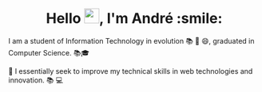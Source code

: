 <h1 align="center">Hello <img src="https://raw.githubusercontent.com/kaueMarques/kaueMarques/master/hi.gif" width="30px">, I'm André :smile:</h1>

I am a student of Information Technology in evolution 📚 💪 😄, graduated in Computer Science. 📚🎓

💪 I essentially seek to improve my technical skills in web technologies and innovation. 📚 💻
